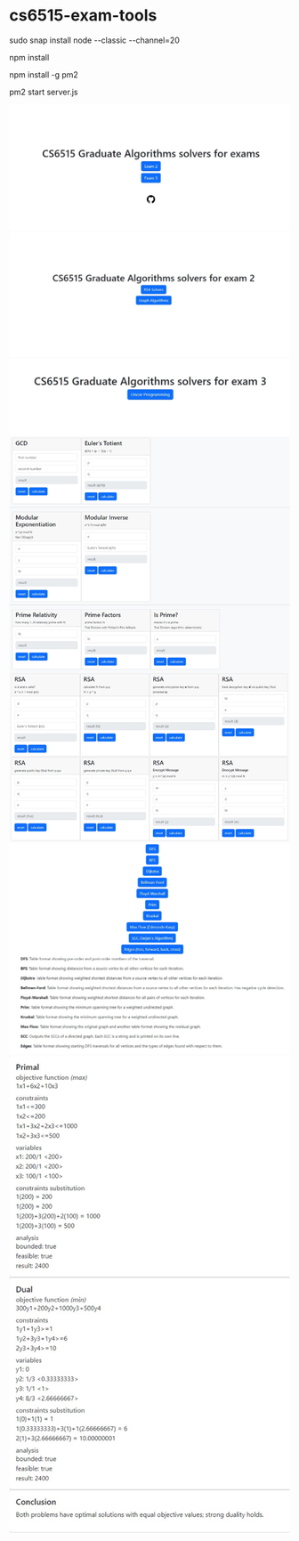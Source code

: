 # cs6515-exam-tools
sudo snap install node --classic --channel=20

npm install

npm install -g pm2

pm2 start server.js

![main page](docs/images/main.jpg?raw=true)
![exam 2 page](docs/images/exam2.jpg?raw=true)
![exam 3 page](docs/images/exam3.jpg?raw=true)
![rsa page](docs/images/rsa.jpg?raw=true)
![graphs page](docs/images/graphs.jpg?raw=true)
![lp page](docs/images/lp.jpg?raw=true)